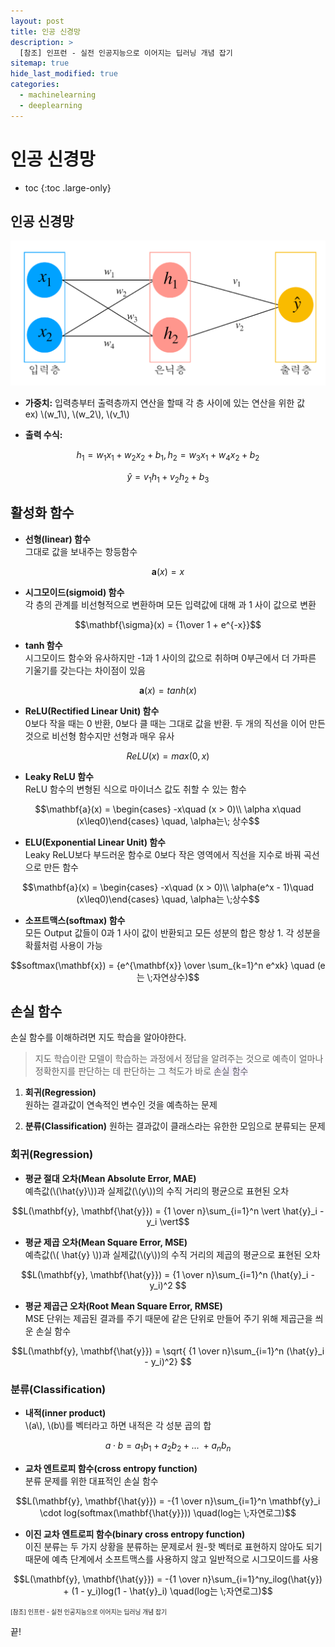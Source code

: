 ```yaml
---
layout: post
title: 인공 신경망
description: >
  [참조] 인프런 - 실전 인공지능으로 이어지는 딥러닝 개념 잡기
sitemap: true
hide_last_modified: true
categories:
  - machinelearning
  - deeplearning
---
```


# 인공 신경망

* toc
{:toc .large-only}

## 인공 신경망

![그림1](/assets/img/ml/neural_network.png)

- **가중치:** 입력층부터 출력층까지 연산을 할때 각 층 사이에 있는 연산을 위한 값  
ex) \\(w_1\\), \\(w_2\\), \\(v_1\\)

- **출력 수식:**

$$h_1 = w_1x_1 + w_2x_2 + b_1, h_2 = w_3x_1 + w_4x_2 + b_2$$  

$$\hat{y} = v_1h_1 + v_2h_2 + b_3$$

## 활성화 함수

- **선형(linear) 함수**  
그대로 값을 보내주는 항등함수

$$\mathbf{a}(x) = x$$

- **시그모이드(sigmoid) 함수**  
각 층의 관계를 비선형적으로 변환하며 모든 입력값에 대해 
과 1 사이 값으로 변환

$$\mathbf{\sigma}(x) = {1\over 1 + e^{-x}}$$

- **tanh 함수**  
시그모이드 함수와 유사하지만 -1과 1 사이의 값으로 취하며 0부근에서 더 가파른 기울기를 갖는다는 차이점이 있음

$$\mathbf{a}(x) = tanh(x)$$

- **ReLU(Rectified Linear Unit) 함수**  
0보다 작을 때는 0 반환, 0보다 클 때는 그대로 값을 반환. 두 개의 직선을 이어 만든 것으로 비선형 함수지만 선형과 매우 유사

$$ReLU(x) = max(0, x)$$

- **Leaky ReLU 함수**  
ReLU 함수의 변형된 식으로 마이너스 값도 취할 수 있는 함수

$$\mathbf{a}(x) = \begin{cases} -x\quad (x > 0)\\ \alpha x\quad (x\leq0)\end{cases} \quad, \alpha는\; 상수$$

- **ELU(Exponential Linear Unit) 함수**  
Leaky ReLU보다 부드러운 함수로 0보다 작은 영역에서 직선을 지수로 바꿔 곡선으로 만든 함수

$$\mathbf{a}(x) = \begin{cases} -x\quad (x > 0)\\ \alpha(e^x -  1)\quad (x\leq0)\end{cases} \quad, \alpha는 \;상수$$

- **소프트맥스(softmax) 함수**  
모든 Output 값들이 0과 1 사이 값이 반환되고 모든 성분의 합은 항상 1. 각 성분을 확률처럼 사용이 가능

$$softmax(\mathbf{x}) = {e^{\mathbf{x}} \over \sum_{k=1}^n e^xk} \quad (e는 \;자연상수)$$

## 손실 함수

손실 함수를 이해하려면 지도 학습을 알아야한다.

> 지도 학습이란 모델이 학습하는 과정에서 정답을 알려주는 것으로 예측이 얼마나 정확한지를 판단하는 데 판단하는 그 척도가 바로 <span style='background-color: #f5f0ff'>손실 함수</span> 

1. **회귀(Regression)**  
원하는 결과값이 연속적인 변수인 것을 예측하는 문제

2. **분류(Classification)**
원하는 결과값이 클래스라는 유한한 모임으로 분류되는 문제


### 회귀(Regression)  

- **평균 절대 오차(Mean Absolute Error, MAE)**  
예측값(\\(\hat{y}\\))과 실제값(\\(y\\))의 수직 거리의 평균으로 표현된 오차

$$L(\mathbf{y}, \mathbf{\hat{y}}) = {1 \over n}\sum_{i=1}^n \vert \hat{y}_i - y_i \vert$$


- **평균 제곱 오차(Mean Square Error, MSE)**  
예측값(\\( \hat{y} \\))과 실제값(\\(y\\))의 수직 거리의 제곱의 평균으로 표현된 오차

$$L(\mathbf{y}, \mathbf{\hat{y}}) = {1 \over n}\sum_{i=1}^n (\hat{y}_i - y_i)^2 $$

- **평균 제곱근 오차(Root Mean Square Error, RMSE)**  
MSE 단위는 제곱된 결과를 주기 때문에 같은 단위로 만들어 주기 위해 제곱근을 씌운 손실 함수

$$L(\mathbf{y}, \mathbf{\hat{y}}) = \sqrt{ {1 \over n}\sum_{i=1}^n (\hat{y}_i - y_i)^2} $$

### 분류(Classification)

- **내적(inner product)**  
\\(a\\), \\(b\\)를 벡터라고 하면 내적은 각 성분 곱의 합 

$$a \cdot b = a_1b_1 + a_2b_2 + ... \;+ a_nb_n$$

- **교차 엔트로피 함수(cross entropy function)**  
분류 문제를 위한 대표적인 손실 함수

$$L(\mathbf{y}, \mathbf{\hat{y}}) = -{1 \over n}\sum_{i=1}^n \mathbf{y}_i \cdot log(softmax(\mathbf{\hat{y}})) \quad(log는 \;자연로그)$$

- **이진 교차 엔트로피 함수(binary cross entropy function)**  
이진 분류는 두 가지 상황을 분류하는 문제로서 원-핫 벡터로 표현하지 않아도 되기 때문에 예측 단계에서 소프트맥스를 사용하지 않고 일반적으로 시그모이드를 사용

$$L(\mathbf{y}, \mathbf{\hat{y}}) = -{1 \over n}\sum_{i=1}^ny_ilog(\hat{y}) + (1 - y_i)log(1 - \hat{y}_i) \quad(log는 \;자연로그)$$


<span style="font-size:70%">[참조] 인프런 - 실전 인공지능으로 이어지는 딥러닝 개념 잡기

끝!
